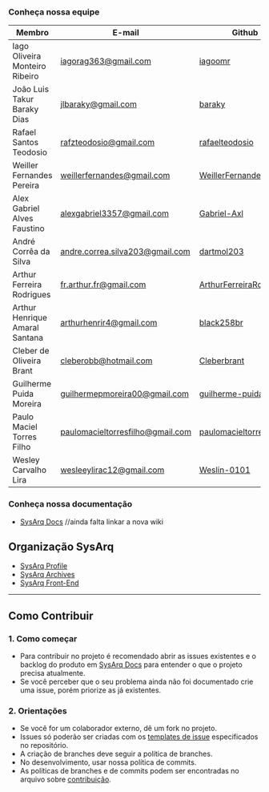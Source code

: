 ### Conheça nossa equipe

| Membro | E-mail | Github | Papel |Matricula|
|-------------------------------|--------------------------|----------------------------------|----------------------|------------|
| Iago Oliveira Monteiro Ribeiro | iagorag363@gmail.com	| [iagoomr](https://github.com/iagoomr) | EPS | 16/0124735 |
| João Luis Takur Baraky Dias | jlbaraky@gmail.com	| [baraky](https://github.com/baraky) | EPS | 18/0033646 |
| Rafael Santos Teodosio | rafzteodosio@gmail.com	| [rafaelteodosio](https://github.com/rafaelteodosio) | EPS | 16/0142466 |
| Weiller Fernandes Pereira | weillerfernandes@gmail.com	| [WeillerFernandes](https://github.com/WeillerFernandes) | EPS | 13/0137995 |
| Alex Gabriel Alves Faustino | alexgabriel3357@gmail.com	| [Gabriel-Axl](https://github.com/Gabriel-Axl) | MDS | 20/0056603 |
| André Corrêa da Silva | andre.correa.silva203@gmail.com	| [dartmol203](https://github.com/dartmol203) | MDS | 20/0014447 |
| Arthur Ferreira Rodrigues | fr.arthur.fr@gmail.com	| [ArthurFerreiraRodrigues](https://github.com/ArthurFerreiraRodrigues) | MDS | 20/0056981 |
| Arthur Henrique Amaral Santana | arthurhenrir4@gmail.com	| [black258br](https://github.com/black258br) | MDS | 20/0035371 |
| Cleber de Oliveira Brant | cleberobb@hotmail.com	| [Cleberbrant](https://github.com/Cleberbrant) | MDS | 20/0061216 |
| Guilherme Puida Moreira | guilhermepmoreira00@gmail.com	| [guilherme-puida](https://github.com/guilherme-puida) | MDS | 20/0019015 |
| Paulo Maciel Torres Filho | paulomacieltorresfilho@gmail.com	| [paulomacieltorresfilho](https://github.com/paulomacieltorresfilho) | MDS | 20/0025937 |
| Wesley Carvalho Lira | wesleeylirac12@gmail.com	| [Weslin-0101](https://github.com/Weslin-0101) | MDS | 20/0044559 |

### Conheça nossa documentação
* [SysArq Docs](https://fga-eps-mds.github.io/2021.1-PC-GO1/) //ainda falta linkar a nova wiki

## Organização SysArq
* [SysArq Profile](https://github.com/fga-eps-mds/2021.2-SysArq-Profile)
* [SysArq Archives](https://github.com/fga-eps-mds/2021.2-SysArq-Archives)
* [SysArq Front-End](https://github.com/fga-eps-mds/2021.2-SysArq-Frontend)

---

## Como Contribuir

### 1. Como começar
* Para contribuir no projeto é recomendado abrir as issues existentes e o backlog do produto em [SysArq Docs](https://github.com/fga-eps-mds/2021-2-SysArq-Doc/issues) para entender o que o projeto precisa atualmente.
* Se você perceber que o seu problema ainda não foi documentado crie uma issue, porém priorize as já existentes.

### 2. Orientações
* Se você for um colaborador externo, dê um fork no projeto.
* Issues só poderão ser criadas com os [templates de issue](.github/ISSUE_TEMPLATE) especificados no repositório.
* A criação de branches deve seguir a política de branches.
* No desenvolvimento, usar nossa política de commits.
* As políticas de branches e de commits podem ser encontradas no arquivo sobre [contribuição](CONTRIBUTING.md).
